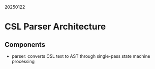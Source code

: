 20250122

# CSL Parser Architecture

## Components

- parser: converts CSL text to AST through single-pass state machine processing